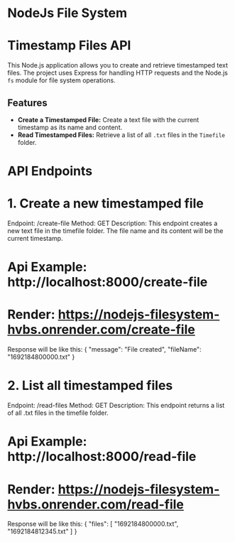 # NodeJs File System

# Timestamp Files API

This Node.js application allows you to create and retrieve timestamped text files. 
The project uses Express for handling HTTP requests and the Node.js `fs` module for file system operations.

## Features

- **Create a Timestamped File:** Create a text file with the current timestamp as its name and content.
- **Read Timestamped Files:** Retrieve a list of all `.txt` files in the `Timefile` folder.

 # API Endpoints
# 1. Create a new timestamped file
Endpoint: /create-file
Method: GET
Description: This endpoint creates a new text file in the timefile folder. The file name and its content will be the current timestamp.

# Api Example: http://localhost:8000/create-file
# Render: https://nodejs-filesystem-hvbs.onrender.com/create-file

Response will be like this:
{
  "message": "File created",
  "fileName": "1692184800000.txt"
}

# 2. List all timestamped files
Endpoint: /read-files
Method: GET
Description: This endpoint returns a list of all .txt files in the timefile folder.

# Api Example: http://localhost:8000/read-file
# Render: https://nodejs-filesystem-hvbs.onrender.com/read-file

Response will be like this:
{
  "files": [
    "1692184800000.txt",
    "1692184812345.txt"
  ]
}
